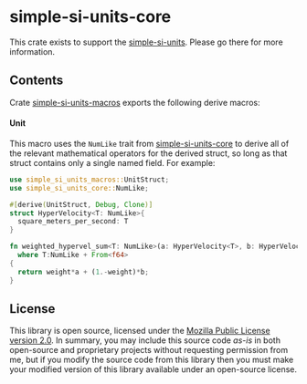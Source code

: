 # simple-si-units-core

This crate exists to support the [simple-si-units](https://crates.io/crates/simple-si-units). Please go there for more information.

## Contents

Crate [simple-si-units-macros](https://crates.io/crates/simple-si-units-macros) exports the following derive macros:

#### Unit
This macro uses the `NumLike` trait from [simple-si-units-core](https://crates.io/crates/simple-si-units-core) to derive all of the relevant mathematical operators for the derived struct, so long as that struct contains only a single named field. For example:

```rust
use simple_si_units_macros::UnitStruct;
use simple_si_units_core::NumLike;

#[derive(UnitStruct, Debug, Clone)]
struct HyperVelocity<T: NumLike>{
  square_meters_per_second: T
}

fn weighted_hypervel_sum<T: NumLike>(a: HyperVelocity<T>, b: HyperVelocity<T>, weight: f64) -> HyperVelocity<T>
  where T:NumLike + From<f64>
{
  return weight*a + (1.-weight)*b;
}
```

## License
This library is open source, licensed under the [Mozilla Public License version 2.0](https://www.mozilla.org/en-US/MPL/). In summary, you may include this source code *as-is* in both open-source and proprietary projects without requesting permission from me, but if you modify the source code from this library then you must make your modified version of this library available under an open-source license.
